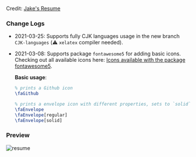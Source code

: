 Credit: [Jake's Resume](https://www.overleaf.com/latex/templates/jakes-resume/syzfjbzwjncs)

### Change Logs

- 2021-03-25: Supports fully CJK languages usage in the new branch `CJK-languages` (⚠️ `xelatex` compiler needed).

- 2021-03-08: Supports package `fontawesome5` for adding basic icons. Checking out all available icons here: [Icons available with the package fontawesome5](http://www.ipgp.fr/~moguilny/LaTeX/fontawesome5Icons.pdf).

    __Basic usage__:

    ```latex
    % prints a Github icon
    \faGithub

    % prints a envelope icon with different properties, sets to `solid` by default
    \faEnvelope
    \faEnvelope[regular]
    \faEnvelope[solid]

    ```

### Preview
![resume](https://user-images.githubusercontent.com/50312506/122660116-254aae80-d1b1-11eb-849c-45955233ba8b.png)
